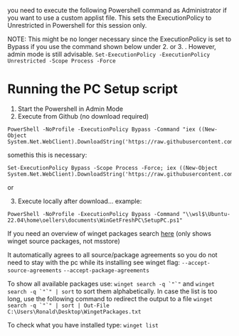 you need to execute the following Powershell command as Administrator if you want to use a custom applist file. This sets the ExecutionPolicy to Unrestricted in Powershell for this session only.

NOTE: This might be no longer necessary since the ExecutionPolicy is set to Bypass if you use the command shown below under 2. or 3. . However, admin mode is still advisable.
```Set-ExecutionPolicy -ExecutionPolicy Unrestricted -Scope Process -Force```

# Running the PC Setup script
1. Start the Powershell in Admin Mode
2. Execute from Github (no download required)
```
PowerShell -NoProfile -ExecutionPolicy Bypass -Command "iex ((New-Object System.Net.WebClient).DownloadString('https://raw.githubusercontent.com/RonaldOellers/SetupPC/master/SetupPC.ps1'))"
```

somethis this is necessary:
```
Set-ExecutionPolicy Bypass -Scope Process -Force; iex ((New-Object System.Net.WebClient).DownloadString('https://raw.githubusercontent.com/RonaldOellers/SetupPC/master/SetupPC.ps1'))
```

or

3. Execute locally after download... example:
```
PowerShell -NoProfile -ExecutionPolicy Bypass -Command "\\wsl$\Ubuntu-22.04\home\oellers\documents\WinGetFreshPC\SetupPC.ps1"
```


If you need an overview of winget packages search [here](https://winget.run/) (only shows winget source packages, not msstore)

It automatically agrees to all source/package agreements so you do not need to stay with the pc while its installing see winget flag: ```--accept-source-agreements```   ```--accept-package-agreements```

To show all available packages use: ```winget search -q `"`"```  and ```winget search -q `"`" | sort``` to sort them alphabetically. In case the list is too long, use the following command to redirect the output to a file ```winget search -q `"`" | sort | Out-File C:\Users\Ronald\Desktop\WingetPackages.txt```

To check what you have installed type: ```winget list```
